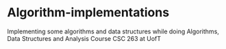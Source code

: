 # Algorithm-implementations
Implementing some algorithms and data structures while doing Algorithms, Data Structures and Analysis Course CSC 263 at UofT
